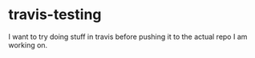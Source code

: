 # travis-testing
I want to try doing stuff in travis before pushing it to the actual repo I am working on.
